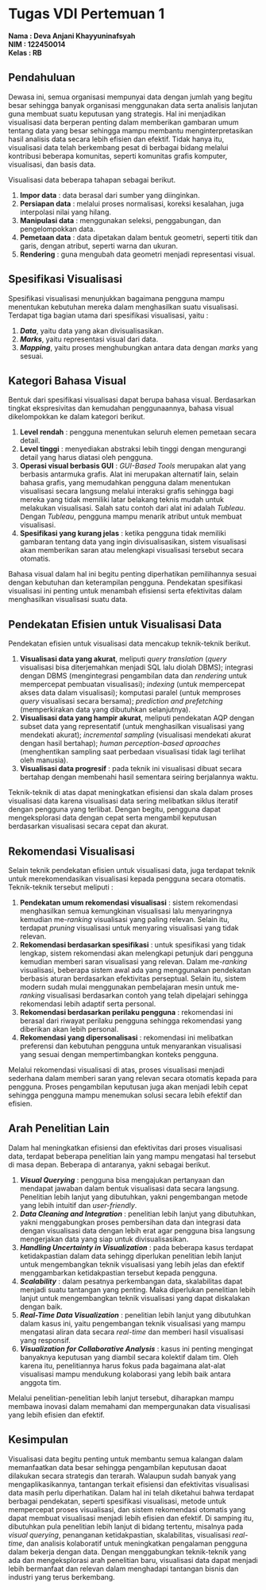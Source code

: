 # Tugas VDI Pertemuan 1
**Nama     : Deva Anjani Khayyuninafsyah**\
**NIM      : 122450014**\
**Kelas    : RB**

## **Pendahuluan**
Dewasa ini, semua organisasi mempunyai data dengan jumlah yang begitu besar sehingga banyak organisasi menggunakan data serta analisis lanjutan guna membuat suatu keputusan yang strategis. Hal ini menjadikan visualisasi data berperan penting dalam memberikan gambaran umum tentang data yang besar sehingga mampu membantu menginterpretasikan hasil analisis data secara lebih efisien dan efektif. Tidak hanya itu, visualisasi data telah berkembang pesat di berbagai bidang melalui kontribusi beberapa komunitas, seperti komunitas grafis komputer, visualisasi, dan basis data.

Visualisasi data beberapa tahapan sebagai berikut.
1. **Impor data** : data berasal dari sumber yang diinginkan.
2. **Persiapan data** : melalui proses normalisasi, koreksi kesalahan, juga interpolasi nilai yang hilang.
3. **Manipulasi data** : menggunakan seleksi, penggabungan, dan pengelompokkan data.
4. **Pemetaan data** : data dipetakan dalam bentuk geometri, seperti titik dan garis, dengan atribut, seperti warna dan ukuran.
5. **Rendering** : guna mengubah data geometri menjadi representasi visual.

## **Spesifikasi Visualisasi**
Spesifikasi visualisasi menunjukkan bagaimana pengguna mampu menentukan kebutuhan mereka dalam menghasilkan suatu visualisasi. Terdapat tiga bagian utama dari spesifikasi visualisasi, yaitu :
1. **_Data_**, yaitu data yang akan divisualisasikan.
2. **_Marks_**, yaitu representasi visual dari data.
3. **_Mapping_**, yaitu proses menghubungkan antara data dengan _marks_ yang sesuai.

## **Kategori Bahasa Visual**
Bentuk dari spesifikasi visualisasi dapat berupa bahasa visual. Berdasarkan tingkat ekspresivitas dan kemudahan penggunaannya, bahasa visual dikelompokkan ke dalam kategori berikut.
1. **Level rendah** : pengguna menentukan seluruh elemen pemetaan secara detail.
2. **Level tinggi** : menyediakan abstraksi lebih tinggi dengan mengurangi detail yang harus diatasi oleh pengguna.
3. **Operasi visual berbasis GUI** : _GUI-Based Tools_ merupakan alat yang berbasis antarmuka grafis. Alat ini merupakan alternatif lain, selain bahasa grafis, yang memudahkan pengguna dalam menentukan visualisasi secara langsung melalui interaksi grafis sehingga bagi mereka yang tidak memiliki latar belakang teknis mudah untuk melakukan visualisasi. Salah satu contoh dari alat ini adalah _Tubleau_. Dengan _Tubleau_, pengguna mampu menarik atribut untuk membuat visualisasi.
4. **Spesifikasi yang kurang jelas** : ketika pengguna tidak memiliki gambaran tentang data yang ingin divisualisasikan, sistem visualisasi akan memberikan saran atau melengkapi visualisasi tersebut secara otomatis.

Bahasa visual dalam hal ini begitu penting diperhatikan pemilihannya sesuai dengan kebutuhan dan keterampilan pengguna. Pendekatan spesifikasi visualisasi ini penting untuk menambah efisiensi serta efektivitas dalam menghasilkan visualisasi suatu data.

## **Pendekatan Efisien untuk Visualisasi Data**
Pendekatan efisien untuk visualisasi data mencakup teknik-teknik berikut.
1. **Visualisasi data yang akurat**, meliputi _query translation_ (_query_ visualisasi bisa diterjemahkan menjadi SQL lalu diolah DBMS); integrasi dengan DBMS (mengintegrasi pengambilan data dan _rendering_ untuk mempercepat pembuatan visualisasi); _indexing_ (untuk mempercepat akses data dalam visualisasi); komputasi paralel (untuk memproses _query_ visualisasi secara bersama); _prediction and prefetching_ (memperkirakan data yang dibutuhkan selanjutnya).
2. **Visualisasi data yang hampir akurat**, meliputi pendekatan AQP dengan subset data yang representatif (untuk menghasilkan visualisasi yang mendekati akurat); _incremental sampling_ (visualisasi mendekati akurat dengan hasil bertahap); _human perception-based aproaches_ (menghentikan sampling saat perbedaan visualisasi tidak lagi terlihat oleh manusia).
3. **Visualisasi data progresif** : pada teknik ini visualisasi dibuat secara bertahap dengan membenahi hasil sementara seiring berjalannya waktu.

Teknik-teknik di atas dapat meningkatkan efisiensi dan skala dalam proses visualisasi data karena visualisasi data sering melibatkan siklus iteratif dengan pengguna yang terlibat. Dengan begitu, pengguna dapat mengeksplorasi data dengan cepat serta mengambil keputusan berdasarkan visualisasi secara cepat dan akurat.

## **Rekomendasi Visualisasi**
Selain teknik pendekatan efisien untuk visualisasi data, juga terdapat teknik untuk merekomendasikan visualisasi kepada pengguna secara otomatis. Teknik-teknik tersebut meliputi :
1. **Pendekatan umum rekomendasi visualisasi** : sistem rekomendasi menghasilkan semua kemungkinan visualisasi lalu menyaringnya kemudian me-_ranking_ visualisasi yang paling relevan. Selain itu, terdapat _pruning_ visualisasi untuk menyaring visualisasi yang tidak relevan.
2. **Rekomendasi berdasarkan spesifikasi** : untuk spesifikasi yang tidak lengkap, sistem rekomendasi akan melengkapi petunjuk dari pengguna kemudian memberi saran visualisasi yang relevan. Dalam me-_ranking_ visualisasi, beberapa sistem awal ada yang menggunakan pendekatan berbasis aturan berdasarkan efektivitas perseptual. Selain itu, sistem modern sudah mulai menggunakan pembelajaran mesin untuk me-_ranking_ visualisasi berdasarkan contoh yang telah dipelajari sehingga rekomendasi lebih adaptif serta personal.
3. **Rekomendasi berdasarkan perilaku pengguna** : rekomendasi ini berasal dari riwayat perilaku pengguna sehingga rekomendasi yang diberikan akan lebih personal.
4. **Rekomendasi yang dipersonalisasi** : rekomendasi ini melibatkan preferensi dan kebutuhan pengguna untuk menyarankan visualisasi yang sesuai dengan mempertimbangkan konteks pengguna.

Melalui rekomendasi visualisasi di atas, proses visualisasi menjadi sederhana dalam memberi saran yang relevan secara otomatis kepada para pengguna. Proses pengambilan keputusan juga akan menjadi lebih cepat sehingga pengguna mampu menemukan solusi secara lebih efektif dan efisien.

## **Arah Penelitian Lain**
Dalam hal meningkatkan efisiensi dan efektivitas dari proses visualisasi data, terdapat beberapa penelitian lain yang mampu mengatasi hal tersebut di masa depan. Beberapa di antaranya, yakni sebagai berikut.
1. **_Visual Querying_** : pengguna bisa mengajukan pertanyaan dan mendapat jawaban dalam bentuk visualisasi data secara langsung. Penelitian lebih lanjut yang dibutuhkan, yakni pengembangan metode yang lebih intuitif dan _user-friendly_.
2. **_Data Cleaning and Integration_** : penelitian lebih lanjut yang dibutuhkan, yakni menggabungkan proses pembersihan data dan integrasi data dengan visualisasi data dengan lebih erat agar pengguna bisa langsung mengerjakan data yang siap untuk divisualisasikan.
3. **_Handling Uncertainty in Visualization_** : pada beberapa kasus terdapat ketidakpastian dalam data sehingg diperlukan penelitian lebih lanjut untuk mengembangkan teknik visualisasi yang lebih jelas dan efektif menggambarkan ketidakpastian tersebut kepada pengguna.
4. **_Scalability_** : dalam pesatnya perkembangan data, skalabilitas dapat menjadi suatu tantangan yang penting. Maka diperlukan penelitian lebih lanjut untuk mengembangkan teknik visualisasi yang dapat diskalakan dengan baik.
5. **_Real-Time Data Visualization_** : penelitian lebih lanjut yang dibutuhkan dalam kasus ini, yaitu pengembangan teknik visualisasi yang mampu mengatasi aliran data secara _real-time_ dan memberi hasil visualisasi yang responsif.
6. **_Visualization for Collaborative Analysis_** : kasus ini penting mengingat banyaknya keputusan yang diambil secara kolektif dalam tim. Oleh karena itu, penelitiannya harus fokus pada bagaimana alat-alat visualisasi mampu mendukung kolaborasi yang lebih baik antara anggota tim.

Melalui penelitian-penelitian lebih lanjut tersebut, diharapkan mampu membawa inovasi dalam memahami dan mempergunakan data visualisasi yang lebih efisien dan efektif.

## **Kesimpulan**
Visualisasi data begitu penting untuk membantu semua kalangan dalam memanfaatkan data besar sehingga pengambilan keputusan daoat dilakukan secara strategis dan terarah. Walaupun sudah banyak yang mengaplikasikannya, tantangan terkait efisiensi dan efektivitas visualisasi data masih perlu diperhatikan. Dalam hal ini telah diketahui bahwa terdapat berbagai pendekatan, seperti spesifikasi visualisasi, metode untuk mempercepat proses visualisasi, dan sistem rekomendasi otomatis yang dapat membuat visualisasi menjadi lebih efisien dan efektif. Di samping itu, dibutuhkan pula penelitian lebih lanjut di bidang tertentu, misalnya pada _visual querying_, penanganan ketidakpastian, skalabilitas, visualisasi _real-time_, dan analisis kolaboratif untuk meningkatkan pengalaman pengguna dalam bekerja dengan data. Dengan menggabungkan teknik-teknik yang ada dan mengeksplorasi arah penelitian baru, visualisasi data dapat menjadi lebih bermanfaat dan relevan dalam menghadapi tantangan bisnis dan industri yang terus berkembang.